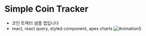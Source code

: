 # Simple Coin Tracker
- 코인 트랙터 샘플 앱입니다
- react, react query, styled component, apex charts
![Animation5](https://github.com/subtitle1/Coin-tracker/assets/87356533/e2ff83ee-a663-4547-a1d7-7e6ffd6ef64d)
